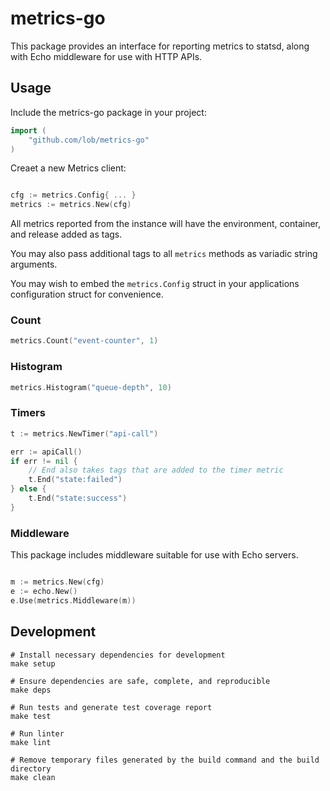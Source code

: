# metrics-go

This package provides an interface for reporting metrics to statsd,
along with Echo middleware for use with HTTP APIs.

## Usage

Include the metrics-go package in your project:

```go
import (
    "github.com/lob/metrics-go"
)
```

Creaet a new Metrics client:

```go

cfg := metrics.Config{ ... }
metrics := metrics.New(cfg)
```

All metrics reported from the instance will have the environment, container, and release added as tags.

You may also pass additional tags to all `metrics` methods as variadic string arguments.

You may wish to embed the `metrics.Config` struct in your applications configuration
struct for convenience.

### Count

```go
metrics.Count("event-counter", 1)
```

### Histogram

```go
metrics.Histogram("queue-depth", 10)
```

### Timers

```go
t := metrics.NewTimer("api-call")

err := apiCall()
if err != nil {
    // End also takes tags that are added to the timer metric
    t.End("state:failed")
} else {
    t.End("state:success")
}
```

### Middleware

This package includes middleware suitable for use with Echo servers.

```go

m := metrics.New(cfg)
e := echo.New()
e.Use(metrics.Middleware(m))

```

## Development

```
# Install necessary dependencies for development
make setup

# Ensure dependencies are safe, complete, and reproducible
make deps

# Run tests and generate test coverage report
make test

# Run linter
make lint

# Remove temporary files generated by the build command and the build directory
make clean
```
